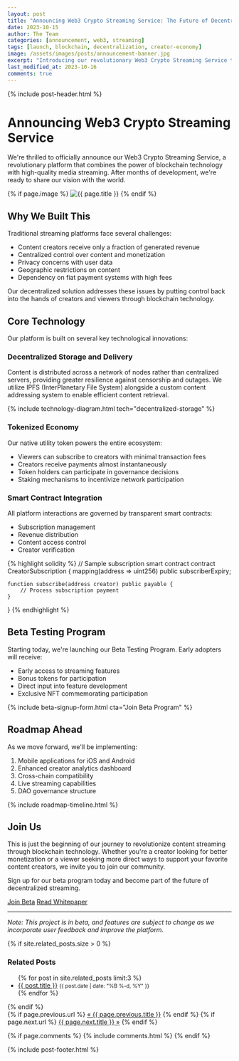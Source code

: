 ```yaml
---
layout: post
title: "Announcing Web3 Crypto Streaming Service: The Future of Decentralized Content Delivery"
date: 2023-10-15
author: The Team
categories: [announcement, web3, streaming]
tags: [launch, blockchain, decentralization, creator-economy]
image: /assets/images/posts/announcement-banner.jpg
excerpt: "Introducing our revolutionary Web3 Crypto Streaming Service that combines blockchain technology with high-quality media streaming to create a fairer ecosystem for content creators and viewers."
last_modified_at: 2023-10-16
comments: true
---
```


{% include post-header.html %}

# Announcing Web3 Crypto Streaming Service

We're thrilled to officially announce our Web3 Crypto Streaming Service, a revolutionary platform that combines the power of blockchain technology with high-quality media streaming. After months of development, we're ready to share our vision with the world.

{% if page.image %}
  <img src="{{ page.image | relative_url }}" alt="{{ page.title }}" class="featured-image">
{% endif %}

## Why We Built This

Traditional streaming platforms face several challenges:
- Content creators receive only a fraction of generated revenue
- Centralized control over content and monetization
- Privacy concerns with user data
- Geographic restrictions on content
- Dependency on fiat payment systems with high fees

Our decentralized solution addresses these issues by putting control back into the hands of creators and viewers through blockchain technology.

## Core Technology

Our platform is built on several key technological innovations:

### Decentralized Storage and Delivery

Content is distributed across a network of nodes rather than centralized servers, providing greater resilience against censorship and outages. We utilize IPFS (InterPlanetary File System) alongside a custom content addressing system to enable efficient content retrieval.

{% include technology-diagram.html tech="decentralized-storage" %}

### Tokenized Economy

Our native utility token powers the entire ecosystem:
- Viewers can subscribe to creators with minimal transaction fees
- Creators receive payments almost instantaneously
- Token holders can participate in governance decisions
- Staking mechanisms to incentivize network participation

### Smart Contract Integration

All platform interactions are governed by transparent smart contracts:
- Subscription management
- Revenue distribution
- Content access control
- Creator verification

{% highlight solidity %}
// Sample subscription smart contract
contract CreatorSubscription {
    mapping(address => uint256) public subscriberExpiry;
    
    function subscribe(address creator) public payable {
        // Process subscription payment
    }
}
{% endhighlight %}

## Beta Testing Program

Starting today, we're launching our Beta Testing Program. Early adopters will receive:
- Early access to streaming features
- Bonus tokens for participation
- Direct input into feature development
- Exclusive NFT commemorating participation

{% include beta-signup-form.html cta="Join Beta Program" %}

## Roadmap Ahead

As we move forward, we'll be implementing:

1. Mobile applications for iOS and Android
2. Enhanced creator analytics dashboard
3. Cross-chain compatibility
4. Live streaming capabilities
5. DAO governance structure

{% include roadmap-timeline.html %}

## Join Us

This is just the beginning of our journey to revolutionize content streaming through blockchain technology. Whether you're a creator looking for better monetization or a viewer seeking more direct ways to support your favorite content creators, we invite you to join our community.

Sign up for our beta program today and become part of the future of decentralized streaming.

<div class="cta-buttons">
  <a href="{{ '/beta-signup' | relative_url }}" class="button primary">Join Beta</a>
  <a href="{{ '/whitepaper' | relative_url }}" class="button secondary">Read Whitepaper</a>
</div>

---

*Note: This project is in beta, and features are subject to change as we incorporate user feedback and improve the platform.*

{% if site.related_posts.size > 0 %}
<div class="related-posts">
  <h3>Related Posts</h3>
  <ul>
    {% for post in site.related_posts limit:3 %}
      <li>
        <a href="{{ post.url | relative_url }}">{{ post.title }}</a>
        <small>{{ post.date | date: "%B %-d, %Y" }}</small>
      </li>
    {% endfor %}
  </ul>
</div>
{% endif %}

<div class="post-navigation">
  {% if page.previous.url %}
    <a class="prev" href="{{ page.previous.url | relative_url }}">&laquo; {{ page.previous.title }}</a>
  {% endif %}
  {% if page.next.url %}
    <a class="next" href="{{ page.next.url | relative_url }}">{{ page.next.title }} &raquo;</a>
  {% endif %}
</div>

{% if page.comments %}
  {% include comments.html %}
{% endif %}

{% include post-footer.html %}
